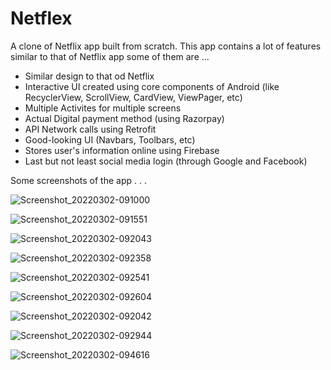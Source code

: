 # Netflex

A clone of Netflix app built from scratch. This app contains a lot of features similar to that of Netflix app
some of them are ...

- Similar design to that od Netflix
- Interactive UI created using core components of Android (like RecyclerView, ScrollView, CardView, ViewPager, etc)
- Multiple Activites for multiple screens
- Actual Digital payment method (using Razorpay)
- API Network calls using Retrofit
- Good-looking UI (Navbars, Toolbars, etc)
- Stores user's information online using Firebase
- Last but not least social media login (through Google and Facebook)

Some screenshots of the app . . .


![Screenshot_20220302-091000](https://user-images.githubusercontent.com/86121722/156295589-d8d0f6f9-cadb-4edc-9c62-d1ba174b566d.jpg)


![Screenshot_20220302-091551](https://user-images.githubusercontent.com/86121722/156295591-1683e3c2-7408-449d-9ada-3ee75f54c7cf.jpg)


![Screenshot_20220302-092043](https://user-images.githubusercontent.com/86121722/156295597-3bd8751b-a006-40bd-bc39-aa6bdf29e74a.jpg)


![Screenshot_20220302-092358](https://user-images.githubusercontent.com/86121722/156295601-503f5c52-ddc6-42e9-8ee7-b2f57a916526.jpg)


![Screenshot_20220302-092541](https://user-images.githubusercontent.com/86121722/156295610-a9e7e175-f460-482a-891c-59ad60be68f6.jpg)


![Screenshot_20220302-092604](https://user-images.githubusercontent.com/86121722/156295613-c9d20159-9c0a-45b5-8530-827f81f5c5d9.jpg)


![Screenshot_20220302-092042](https://user-images.githubusercontent.com/86121722/156295618-608c1836-cbd5-48a3-9766-2df385f312b1.jpg)


![Screenshot_20220302-092944](https://user-images.githubusercontent.com/86121722/156295624-cfffefaa-06e0-4a41-b295-1df9d55ccdf7.jpg)


![Screenshot_20220302-094616](https://user-images.githubusercontent.com/86121722/156295633-701de0a2-a317-4c91-8ea8-33bf44794806.jpg)
